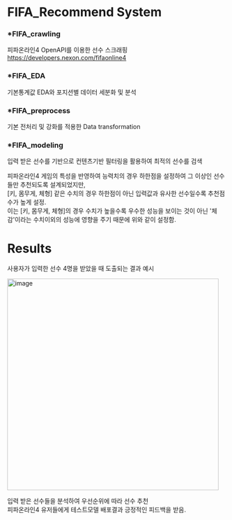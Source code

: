 # FIFA_Recommend System


### *FIFA_crawling

피파온라인4 OpenAPI를 이용한 선수 스크래핑
https://developers.nexon.com/fifaonline4

### *FIFA_EDA

기본통계값 EDA와 포지션별 데이터 세분화 및 분석

### *FIFA_preprocess

기본 전처리 및 강화를 적용한 Data transformation

### *FIFA_modeling

입력 받은 선수를 기반으로 컨텐츠기반 필터링을 활용하여 최적의 선수를 검색

피파온라인4 게임의 특성을 반영하여 능력치의 경우 하한점을 설정하여 그 이상인 선수들만 추천되도록 설계되었지만,  
[키, 몸무게, 체형] 같은 수치의 경우 하한점이 아닌 입력값과 유사한 선수일수록 추천점수가 높게 설정.  
이는 [키, 몸무게, 체형]의 경우 수치가 높을수록 우수한 성능을 보이는 것이 아닌 '체감'이라는 수치이외의 성능에 영향을 주기 때문에 위와 같이 설정함.


# Results

사용자가 입력한 선수 4명을 받았을 때 도출되는 결과 예시

<img width="485" alt="image" src="https://user-images.githubusercontent.com/76480887/220229512-c768d9b3-3d53-4477-8f1b-6602b7410df3.png">

입력 받은 선수들을 분석하여 우선순위에 따라 선수 추천  
피파온라인4 유저들에게 테스트모델 배포결과 긍정적인 피드백을 받음.
